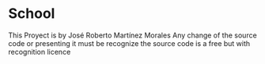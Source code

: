 # School
This Proyect is by José Roberto Martínez Morales
Any change of the source code or presenting it must be recognize the 
source code is a free but with recognition licence

